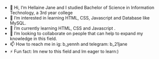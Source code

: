 - 👋 Hi, I’m Hellaine Jane and I studied Bachelor of Science in Information Technology, a 3rd year college
- 👀 I’m interested in learning HTML, CSS, Javascript and Database like MySQL.
- 🌱 I’m currently learning HTML, CSS and Javascript .
- 💞️ I’m looking to collaborate on people that can help to expand my knowledge in this field.
- 📫 How to reach me in ig: b_yennh and telegram: b_21jane
- ⚡ Fun fact: Im new to this field and Im eager to learn:)

<!---
hellainNE/hellainNE is a ✨ special ✨ repository because its `README.md` (this file) appears on your GitHub profile.
You can click the Preview link to take a look at your changes.
--->
